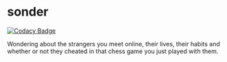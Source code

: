 # sonder
[![Codacy Badge](https://api.codacy.com/project/badge/Grade/45bc47ee77ea497b8b8f1ded7a68c2db)](https://app.codacy.com/app/lakinwecker/sonder?utm_source=github.com&utm_medium=referral&utm_content=lakinwecker/sonder&utm_campaign=Badge_Grade_Dashboard)

Wondering about the strangers you meet online, their lives, their habits and whether or not they cheated in that chess game you just played with them.
